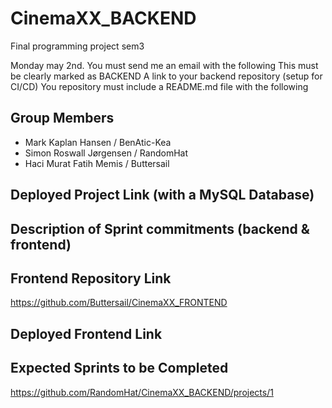 # CinemaXX_BACKEND
Final programming project sem3

Monday may 2nd.
You must send me an email with the following
This must be clearly marked as BACKEND
A link to your backend repository (setup for CI/CD)
You repository must include a README.md file with the following

## Group Members
- Mark Kaplan Hansen / BenAtic-Kea
- Simon Roswall Jørgensen / RandomHat
- Haci Murat Fatih Memis / Buttersail

## Deployed Project Link (with a MySQL Database)

## Description of Sprint commitments (backend & frontend)

## Frontend Repository Link
https://github.com/Buttersail/CinemaXX_FRONTEND

## Deployed Frontend Link

## Expected Sprints to be Completed
https://github.com/RandomHat/CinemaXX_BACKEND/projects/1

